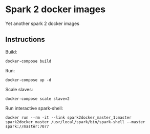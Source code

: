 # Spark 2 docker images

Yet another spark 2 docker images

## Instructions

Build:

```
docker-compose build
```

Run:

```
docker-compose up -d
```

Scale slaves:
```
docker-compose scale slave=2
```

Run interactive spark-shell:
```
docker run --rm -it --link spark2docker_master_1:master spark2docker_master /usr/local/spark/bin/spark-shell --master spark://master:7077
```
